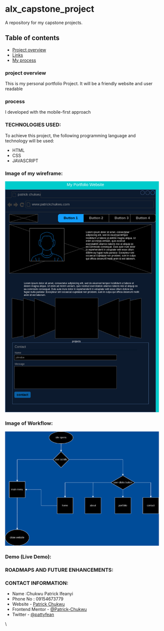 # alx_capstone_project
A repository for my capstone projects.

## Table of contents
- [Project overview](#overview)
- [Links](#links)
- [My process](#process)



### project overview
This is my personal portfolio Project. It will be a friendly website and user readable

### process

I developed with the mobile-first approach 
### TECHNOLOGIES USED:

To achieve this project, the following programming language and technology will be used:

- HTML
- CSS
- JAVASCRIPT


### Image of my wireframe: 
![wireframe](./my%20portfolio%20wireframe.drawio.png)

### Image of Workflow:
![workflow](./personal%20portfolio.drawio.png)
### Demo (Live Demo):

### ROADMAPS AND FUTURE ENHANCEMENTS:


### CONTACT INFORMATION: 
- Name :Chukwu Patrick Ifeanyi 
- Phone No : 09154673779
- Website - [Patrick Chukwu](https://www.your-site.com)
- Frontend Mentor - [@Patrick-Chukwu](https://www.frontendmentor.io/profile/Patrick-Chukwu)
- Twitter - [@pattyfean](https://www.twitter.com/pattyfean)

\